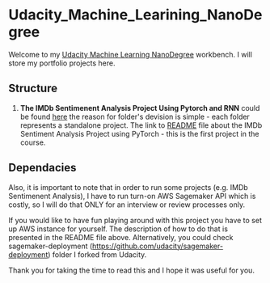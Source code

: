 # Udacity_Machine_Learining_NanoDegree

Welcome to my [Udacity Machine Learning NanoDegree](https://www.udacity.com/course/machine-learning-engineer-nanodegree--nd009t) workbench. I will store my portfolio projects here. 

## Structure 
1. **The IMDb Sentimenent Analysis Project Using Pytorch and RNN** could be found [here](https://github.com/bormaley999/Udacity_Machine_Learining_NanoDegree/tree/master/Udacity_Machine_Learining_NanoDegree/imbD%20Sentiment%20Analysis) the reason for folder's devision is simple - each folder represents a standalone project. 
The link to [README](https://github.com/bormaley999/Udacity_Machine_Learining_NanoDegree/blob/master/Udacity_Machine_Learining_NanoDegree/imbD%20Sentiment%20Analysis/README.md) file about the IMDb Sentiment Analysis Project using PyTorch - this is the first project in the course.


## Dependacies 
Also, it is important to note that in order to run some projects (e.g. IMDb Sentimenent Analysis), I have to run turn-on AWS Sagemaker API which is costly, so I will do that ONLY for an interview or review processes only.

If you would like to have fun playing around with this project you have to set up AWS instance for yourself. The description of how to do that is presented in the README file above. Alternatively, you could check sagemaker-deployment (https://github.com/udacity/sagemaker-deployment) folder I forked from Udacity.

Thank you for taking the time to read this and I hope it was useful for you.
